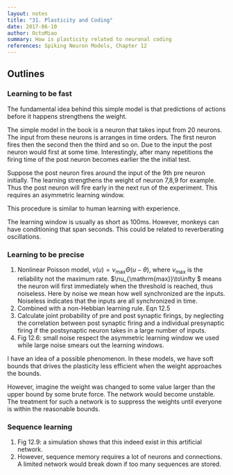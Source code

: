 ```yaml
---
layout: notes
title: "31. Plasticity and Coding"
date: 2017-06-10
author: OctoMiao
summary: How is plasticity related to neuronal coding
references: Spiking Neuron Models, Chapter 12
---
```



## Outlines

### Learning to be fast

The fundamental idea behind this simple model is that predictions of actions before it happens strengthens the weight.

The simple model in the book is a neuron that takes input from 20 neurons. The input from these neurons is arranges in time orders. The first neuron fires then the second then the third and so on. Due to the input the post neuron would first at some time. Interestingly, after many repetitions the firing time of the post neuron becomes earlier the the initial test.

Suppose the post neuron fires around the input of the 9th pre neuron initially. The learning strengthens the weight of neuron 7,8,9 for example. Thus the post neuron will fire early in the next run of the experiment. This requires an asymmetric learning window.

This procedure is similar to human learning with experience.


The learning window is usually as short as 100ms. However, monkeys can have conditioning that span seconds. This could be related to reverberating oscillations.

### Learning to be precise

1. Nonlinear Poisson model, $\nu(u) = \nu_{\mathrm{max}} \Theta(u -\theta)$, where $\nu_{\mathrm{max}}$ is the reliability not the maximum rate. $\nu_{\mathrm{max}}\to\infty $ means the neuron will first immediately when the threshold is reached, thus noiseless. Here by noise we mean how well synchronized are the inputs. Noiseless indicates that the inputs are all synchronized in time.
2. Combined with a non-Hebbian learning rule. Eqn 12.5
3. Calculate joint probability of pre and post synaptic firings, by neglecting the correlation between post synaptic firing and a individual presynaptic firing if the postsynaptic neuron takes in a large number of inputs.
4. Fig 12.6: small noise respect the asymmetric learning window we used while large noise smears out the learning windows.


<div class="notes--extra" markdown="1">

I have an idea of a possible phenomenon. In these models, we have soft bounds that drives the plasticity less efficient when the weight approaches the bounds.

However, imagine the weight was changed to some value larger than the upper bound by some brute force. The network would become unstable. The treatment for such a network is to suppress the weights until everyone is within the reasonable bounds.

</div>

### Sequence learning

1. Fig 12.9: a simulation shows that this indeed exist in this artificial network.
2. However, sequence memory requires a lot of neurons and connections. A limited network would break down if too many sequences are stored.
